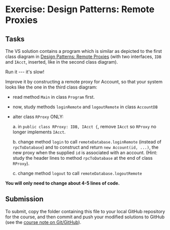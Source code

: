 # Exercise: Design Patterns: Remote Proxies

## Tasks

The VS solution contains a program which is similar as depicted to the first
class diagram in [Design Patterns: Remote Proxies](http://softwarearch.santoslab.org/13-design-patterns-proxies/index.html)
(with two interfaces, `IDB` and `IAcct`, inserted, like in the second class
diagram).

Run it --- it's slow!

Improve it by constructing a remote proxy for Account, so that your system looks
like the one in the third class diagram:

* read method `Main` in class `Program` first.

* now, study methods `loginRemote` and `logoutRemote` in class `AccountDB`

* alter class `RProxy` ONLY: 
 
  a. in `public class RProxy: IDB, IAcct {`, remove `IAcct` so `RProxy` no longer
     implements `IAcct`.

  b. change method `login` to call `remoteDatabase.loginRemote` (instead of
     `rpcToDatabase`) and to construct and return `new Account(id, ...)`, 
     the new proxy when the supplied `id` is associated with an account.
     (Hint: study the header lines to method `rpcToDatabase` at the end of class
     `RProxy`).

  c. change method `logout` to call `remoteDatabase.logoutRemote`

**You will only need to change about 4-5 lines of code.**      


## Submission

To submit, copy the folder containing this file to your local GitHub repository
for the course, and then commit and push your modified solutions to GitHub
(see the [course note on Git/GitHub](http://softwarearch.santoslab.org/01-tooling/index.html#git-github)).
